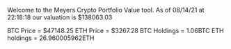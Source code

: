 Welcome to the Meyers Crypto Portfolio Value tool. 
As of 08/14/21 at 22:18:18 our valuation is $138063.03 

BTC Price = $47148.25
 ETH Price = $3267.28
BTC Holdings = 1.06BTC
 ETH holdings = 26.960005962ETH 
